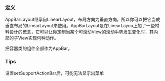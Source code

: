 ### 定义

AppBarLayout继承自LinearLayout，布局方向为垂直方向。所以你可以把它当成垂直布局的LinearLayout来使用。AppBarLayout是在LinearLayou上加了一些材料设计的概念，它可以让你定制当某个可滚动View的滚动手势发生变化时，其内部的子View实现何种动作。

把容器类的组件全部作为AppBar。

### Tips
设置setSupportActionBar后，可能无法显示出菜单
